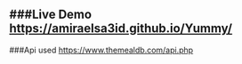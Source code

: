 ###Live Demo
https://amiraelsa3id.github.io/Yummy/
-----------------------------------------------------------------------

###Api used 
https://www.themealdb.com/api.php

